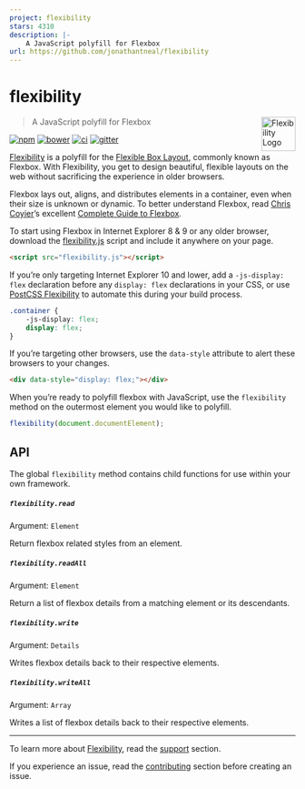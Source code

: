 ```yaml
---
project: flexibility
stars: 4310
description: |-
    A JavaScript polyfill for Flexbox
url: https://github.com/jonathantneal/flexibility
---
```


# flexibility

<a href="https://github.com/jonathantneal/flexibility"><img src="https://jonathantneal.github.io/flexibility/logo.svg" alt="Flexibility Logo" width="60" height="60" align="right"></a>

> A JavaScript polyfill for Flexbox

[![npm][npm-image]][npm-url] [![bower][bower-image]][bower-url]
[![ci][ci-image]][ci-url] [![gitter][gitter-image]][gitter-url]

[Flexibility] is a polyfill for the [Flexible Box Layout], commonly known as
Flexbox. With Flexibility, you get to design beautiful, flexible layouts on the
web without sacrificing the experience in older browsers.

Flexbox lays out, aligns, and distributes elements in a container, even
when their size is unknown or dynamic. To better understand Flexbox, read
[Chris Coyier]’s excellent [Complete Guide to Flexbox].

To start using Flexbox in Internet Explorer 8 & 9 or any older browser, download the
[flexibility.js] script and include it anywhere on your page.

```html
<script src="flexibility.js"></script>
```

If you’re only targeting Internet Explorer 10 and lower, add a
`-js-display: flex` declaration before any `display: flex` declarations in your
CSS, or use [PostCSS Flexibility] to automate this during your build process.

```css
.container {
	-js-display: flex;
	display: flex;
}
```

If you’re targeting other browsers, use the `data-style` attribute to alert these browsers to your changes.

```html
<div data-style="display: flex;"></div>
```

When you’re ready to polyfill flexbox with JavaScript, use the `flexibility`
method on the outermost element you would like to polyfill.

```js
flexibility(document.documentElement);
```

## API

The global `flexibility` method contains child functions for use within your
own framework.

##### `flexibility.read`

Argument: `Element`

Return flexbox related styles from an element.

##### `flexibility.readAll`

Argument: `Element`

Return a list of flexbox details from a matching element or its descendants.

##### `flexibility.write`

Argument: `Details`

Writes flexbox details back to their respective elements.

##### `flexibility.writeAll`

Argument: `Array`

Writes a list of flexbox details back to their respective elements.

---

To learn more about [Flexibility], read the [support] section.

If you experience an issue, read the [contributing] section before creating an
issue.

[bower-image]:  https://img.shields.io/bower/v/flexibility.svg?style=flat-square
[bower-url]:    https://libraries.io/bower/flexibility
[ci-image]:     https://img.shields.io/travis/jonathantneal/flexibility.svg?style=flat-square
[ci-url]:       https://travis-ci.org/jonathantneal/flexibility
[gitter-image]: https://img.shields.io/gitter/room/jonathantneal/flexibility.svg?style=flat-square
[gitter-url]:   https://gitter.im/jonathantneal/flexibility
[npm-image]:    https://img.shields.io/npm/v/flexibility.svg?style=flat-square
[npm-url]:      https://www.npmjs.com/package/flexibility

[contributing]: CONTRIBUTING.md
[Flexibility]: https://github.com/jonathantneal/flexibility
[flexibility.js]: flexibility.js
[support]: SUPPORT.md

[Chris Coyier]: https://twitter.com/chriscoyier
[Complete Guide to Flexbox]: https://css-tricks.com/snippets/css/a-guide-to-flexbox/
[Flexible Box Layout]: http://www.w3.org/TR/css3-flexbox/
[PostCSS Flexibility]: https://github.com/7rulnik/postcss-flexibility


